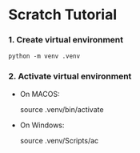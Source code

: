 # Scratch Tutorial

### 1. Create virtual environment
    python -m venv .venv

### 2. Activate virtual environment
- On MACOS:

    source .venv/bin/activate

- On Windows:

    source .venv/Scripts/ac